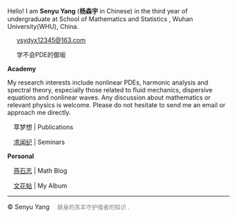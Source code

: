 <style>
.bjimg{
  position: fixed;
  top: 0;
  left: 0;
  width:100%;
height:100%;
min-width: 1000px;
z-index:-10;
zoom: 1;
  background-image: url();
  background-repeat: no-repeat;
  background-size: contain;
  background-position: center 0 ;
  opacity: 0.3;
  }
  .header{
  background-image: url(https://raw.githubusercontent.com/SenyuYangPDELearner/blog/main/img/cover.jpg); 
  background-position: center top; 
  max-width: 100%;
  height: auto;
  opacity: 0.3;
}
</style>
<head>  
  <link rel="shortcut icon" href="https://raw.githubusercontent.com/SenyuYangPDELearner/SenyuYangPDELearner.github.io/main/favicon.ico">
  <script src="https://kit.fontawesome.com/c61fec31c6.js" crossorigin="anonymous"></script>
  <script src="https://cdn.mathjax.org/mathjax/latest/MathJax.js?config=TeX-AMS-MML_HTMLorMML" type="text/javascript"></script>
<script type="text/x-mathjax-config">
MathJax.Hub.Config({
        tex2jax: {
        skipTags: ['script', 'noscript', 'style', 'textarea', 'pre'],
        inlineMath: [['$','$']]
        }
});
</script>
</head>
<div class="bjimg"></div>
<div class="header"></div>

Hello! I am <b>Senyu Yang</b> (<b>杨森宇</b> in Chinese) in the third year of undergraduate at School of Mathematics and Statistics <a class="icon" target="_blank" rel="noopener" href="https://maths.whu.edu.cn/Englishversion/index.htm"><i class="fa-solid fa-arrow-up-right-from-square fa-xs"></i></a>, Wuhan University(WHU), China.<br/>

 &emsp;<i class="fas fa-envelope"></i>&ensp;ysydyx12345@163.com<br/>
 
 &emsp;<a class="icon" target="_blank" rel="noopener" href="https://www.zhihu.com/people/syy-24-75"><i class="fa-brands fa-zhihu"></i></a>&ensp;学不会PDE的御坂<br/>
      
<b>Academy</b> <br> 

My research interests include nonlinear PDEs, harmonic analysis and spectral theory, especially those related to fluid mechanics, dispersive equations and nonlinear waves. Any discussion about mathematics or relevant physics is welcome. Please do not hesitate to send me an email or approach me directly. <br>

&emsp;萃梦想 \| Publications <br>

&emsp;[求闻纪](https://SenyuYangPDELearner.github.io/seminars/) \| Seminars<br/>

<b>Personal</b> <br>

&emsp;[燕石志](https://SenyuYangPDELearner.github.io/blog) \| Math Blog<br>

&emsp;[文花帖](https://senyuyangpdelearner.github.io/record) \| My Album

<hr style="height:1px">

&copy; Senyu Yang &emsp;<font size="2" color="grey">献身的羔羊守护强者的知识 .</font>
